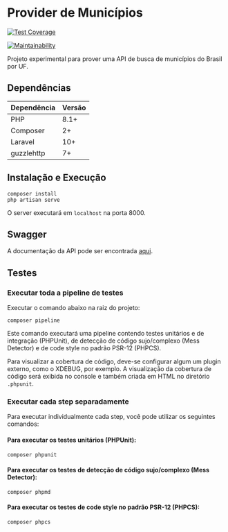 # Provider de Municípios

[![Test Coverage](https://api.codeclimate.com/v1/badges/eb2561d54f704d6c0b0d/test_coverage)](https://codeclimate.com/github/silasyudi/municipios-provider/test_coverage)

[![Maintainability](https://api.codeclimate.com/v1/badges/eb2561d54f704d6c0b0d/maintainability)](https://codeclimate.com/github/silasyudi/municipios-provider/maintainability)

Projeto experimental para prover uma API de busca de municípios do Brasil por UF.

## Dependências

| Dependência | Versão |
|-------------|--------|
| PHP         | 8.1+   |
| Composer    | 2+   |
| Laravel     | 10+     |
| guzzlehttp  | 7+     |

## Instalação e Execução

```shell
composer install
php artisan serve
```

O server executará em `localhost` na porta 8000. 

## Swagger

A documentação da API pode ser encontrada [aqui](docs/api.yaml).

## Testes

### Executar toda a pipeline de testes

Executar o comando abaixo na raiz do projeto:

```shell 
composer pipeline
```

Este comando executará uma pipeline contendo testes unitários 
e de integração (PHPUnit), de detecção de código sujo/complexo (Mess Detector)
e de code style no padrão PSR-12 (PHPCS).

Para visualizar a cobertura de código, deve-se configurar algum um plugin externo,
como o XDEBUG, por exemplo. A visualização da cobertura de código será exibida no 
console e também criada em HTML no diretório `.phpunit`.

### Executar cada step separadamente

Para executar individualmente cada step, você pode utilizar os seguintes comandos:

#### Para executar os testes unitários (PHPUnit):

```shell 
composer phpunit
```

#### Para executar os testes de detecção de código sujo/complexo (Mess Detector):

```shell 
composer phpmd
```

#### Para executar os testes de code style no padrão PSR-12 (PHPCS):

```shell 
composer phpcs
```
